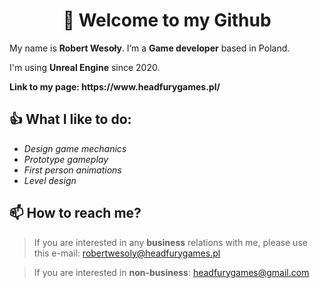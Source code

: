 <h1 align="center">👋 Welcome to my Github</h1>
<p> My name is <b>Robert Wesoły</b>. 
I’m a <b>Game developer</b> based in Poland. </p>
<p>I'm using <b>Unreal Engine</b> since 2020.</p> 
<p> <b>Link to my page: https://www.headfurygames.pl/ </b></p>

<h2>👍 What I like to do:</h2> 

<ul>
  <li><i>Design game mechanics</i></li>
  <li><i>Prototype gameplay</i></li>
  <li><i>First person animations</i></li>
  <li><i>Level design</i></li>
</ul>  

<h2>📫 How to reach me? </h2>

>If you are interested in any <strong>business</strong> relations with me, please use this e-mail: robertwesoly@headfurygames.pl

>If you are interested in <strong>non-business</strong>: headfurygames@gmail.com </p>

<!---
KingParadox/KingParadox is a ✨ special ✨ repository because its `README.md` (this file) appears on your GitHub profile.
You can click the Preview link to take a look at your changes.
--->
